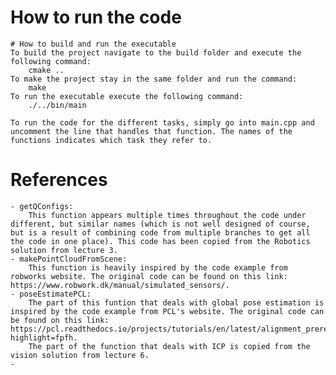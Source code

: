 # How to run the code

    # How to build and run the executable
    To build the project navigate to the build folder and execute the following command:
        cmake ..
    To make the project stay in the same folder and run the command:
        make
    To run the executable execute the following command:
        ./../bin/main

    To run the code for the different tasks, simply go into main.cpp and uncomment the line that handles that function. The names of the functions indicates which task they refer to.

# References
    - getQConfigs:
        This function appears multiple times throughout the code under different, but similar names (which is not well designed of course, but is a result of combining code from multiple branches to get all the code in one place). This code has been copied from the Robotics solution from lecture 3.
    - makePointCloudFromScene:
        This function is heavily inspired by the code example from robworks website. The original code can be found on this link: https://www.robwork.dk/manual/simulated_sensors/.
    - poseEstimatePCL:
        The part of this funtion that deals with global pose estimation is inspired by the code example from PCL's website. The original code can be found on this link: https://pcl.readthedocs.io/projects/tutorials/en/latest/alignment_prerejective.html?highlight=fpfh.
        The part of the function that deals with ICP is copied from the vision solution from lecture 6.
    - 
        

